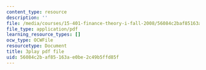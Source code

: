 ```yaml
---
content_type: resource
description: ''
file: /media/courses/15-401-finance-theory-i-fall-2008/56084c2baf85163ae0be2c49b5ffd85f_JE80wLNIhjE.pdf
file_type: application/pdf
learning_resource_types: []
ocw_type: OCWFile
resourcetype: Document
title: 3play pdf file
uid: 56084c2b-af85-163a-e0be-2c49b5ffd85f
---
```

